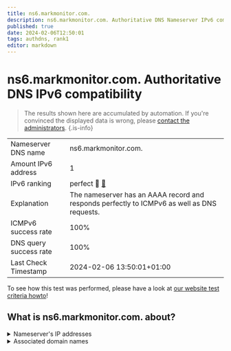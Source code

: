 ```yaml
---
title: ns6.markmonitor.com.
description: ns6.markmonitor.com. Authoritative DNS Nameserver IPv6 compatibility
published: true
date: 2024-02-06T12:50:01
tags: authdns, rank1
editor: markdown
---
```


# ns6.markmonitor.com. Authoritative DNS IPv6 compatibility

> The results shown here are accumulated by automation. If you're convinced the displayed data is wrong, please [contact the administrators](/howto/chat). 
{.is-info}




|   |   |
| - | - |
| Nameserver DNS name | ns6.markmonitor.com.
| Amount IPv6 address | 1
| IPv6 ranking | perfect :1st_place_medal: [🔗](/howto/ranking) |
| Explanation | The nameserver has an AAAA record and responds perfectly to ICMPv6 as well as DNS requests. |
| ICMPv6 success rate | 100%|
| DNS query success rate | 100% |
| Last Check Timestamp | 2024-02-06 13:50:01+01:00 |

To see how this test was performed, please have a look at [our website test criteria howto](/howto/testcriteria/authdns)!


## What is ns6.markmonitor.com. about?




<details>
<summary>Nameserver's IP addresses</summary>

2001:67c:10b8::3

</details>



<details>
<summary>Associated domain names</summary>

www.axa.de

</details>
